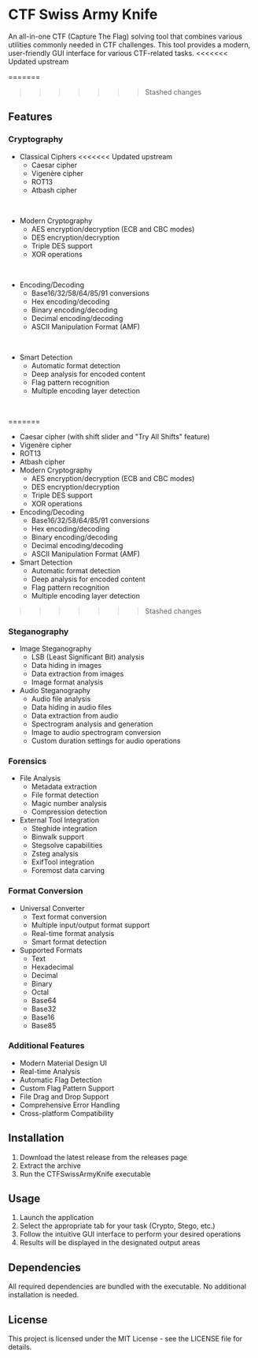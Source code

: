 # CTF Swiss Army Knife

An all-in-one CTF (Capture The Flag) solving tool that combines various utilities commonly needed in CTF challenges. This tool provides a modern, user-friendly GUI interface for various CTF-related tasks.
<<<<<<< Updated upstream

=======
>>>>>>> Stashed changes

## Features

### Cryptography
- Classical Ciphers
<<<<<<< Updated upstream
  - Caesar cipher
  - Vigenère cipher
  - ROT13
  - Atbash cipher

<br/>
    
- Modern Cryptography
  - AES encryption/decryption (ECB and CBC modes)
  - DES encryption/decryption
  - Triple DES support
  - XOR operations

<br/>
    
- Encoding/Decoding
  - Base16/32/58/64/85/91 conversions
  - Hex encoding/decoding
  - Binary encoding/decoding
  - Decimal encoding/decoding
  - ASCII Manipulation Format (AMF)

<br/>
    
- Smart Detection
  - Automatic format detection
  - Deep analysis for encoded content
  - Flag pattern recognition
  - Multiple encoding layer detection

<br/>

=======
  - Caesar cipher (with shift slider and "Try All Shifts" feature)
  - Vigenère cipher
  - ROT13
  - Atbash cipher
- Modern Cryptography
  - AES encryption/decryption (ECB and CBC modes)
  - DES encryption/decryption
  - Triple DES support
  - XOR operations
- Encoding/Decoding
  - Base16/32/58/64/85/91 conversions
  - Hex encoding/decoding
  - Binary encoding/decoding
  - Decimal encoding/decoding
  - ASCII Manipulation Format (AMF)
- Smart Detection
  - Automatic format detection
  - Deep analysis for encoded content
  - Flag pattern recognition
  - Multiple encoding layer detection

>>>>>>> Stashed changes
### Steganography
- Image Steganography
  - LSB (Least Significant Bit) analysis
  - Data hiding in images
  - Data extraction from images
  - Image format analysis
- Audio Steganography
  - Audio file analysis
  - Data hiding in audio files
  - Data extraction from audio
  - Spectrogram analysis and generation
  - Image to audio spectrogram conversion
  - Custom duration settings for audio operations

### Forensics
- File Analysis
  - Metadata extraction
  - File format detection
  - Magic number analysis
  - Compression detection
- External Tool Integration
  - Steghide integration
  - Binwalk support
  - Stegsolve capabilities
  - Zsteg analysis
  - ExifTool integration
  - Foremost data carving

### Format Conversion
- Universal Converter
  - Text format conversion
  - Multiple input/output format support
  - Real-time format analysis
  - Smart format detection
- Supported Formats
  - Text
  - Hexadecimal
  - Decimal
  - Binary
  - Octal
  - Base64
  - Base32
  - Base16
  - Base85

### Additional Features
- Modern Material Design UI
- Real-time Analysis
- Automatic Flag Detection
- Custom Flag Pattern Support
- File Drag and Drop Support
- Comprehensive Error Handling
- Cross-platform Compatibility

## Installation

1. Download the latest release from the releases page
2. Extract the archive
3. Run the CTFSwissArmyKnife executable

## Usage

1. Launch the application
2. Select the appropriate tab for your task (Crypto, Stego, etc.)
3. Follow the intuitive GUI interface to perform your desired operations
4. Results will be displayed in the designated output areas

## Dependencies

All required dependencies are bundled with the executable. No additional installation is needed.

## License

This project is licensed under the MIT License - see the LICENSE file for details. 
